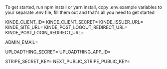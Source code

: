 To get started, run npm install or yarn install, copy .env.example variables to your separate .env file,
fill them out and that's all you need to get started


KINDE_CLIENT_ID=
KINDE_CLIENT_SECRET=
KINDE_ISSUER_URL=
KINDE_SITE_URL=
KINDE_POST_LOGOUT_REDIRECT_URL=
KINDE_POST_LOGIN_REDIRECT_URL=

ADMIN_EMAIL=

UPLOADTHING_SECRET=
UPLOADTHING_APP_ID=

STRIPE_SECRET_KEY=
NEXT_PUBLIC_STRIPE_PUBLIC_KEY=